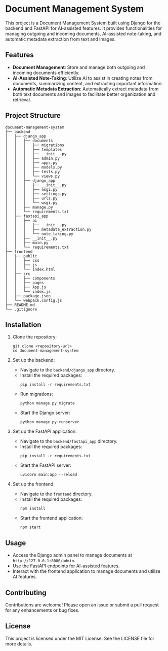 # Document Management System

This project is a Document Management System built using Django for the backend and FastAPI for AI-assisted features. It provides functionalities for managing outgoing and incoming documents, AI-assisted note-taking, and automatic metadata extraction from text and images.

## Features

- **Document Management**: Store and manage both outgoing and incoming documents efficiently.
- **AI-Assisted Note-Taking**: Utilize AI to assist in creating notes from documents, summarizing content, and extracting important information.
- **Automatic Metadata Extraction**: Automatically extract metadata from both text documents and images to facilitate better organization and retrieval.

## Project Structure

```
document-management-system
├── backend
│   ├── django_app
│   │   ├── documents
│   │   │   ├── migrations
│   │   │   ├── templates
│   │   │   ├── __init__.py
│   │   │   ├── admin.py
│   │   │   ├── apps.py
│   │   │   ├── models.py
│   │   │   ├── tests.py
│   │   │   └── views.py
│   │   ├── django_app
│   │   │   ├── __init__.py
│   │   │   ├── asgi.py
│   │   │   ├── settings.py
│   │   │   ├── urls.py
│   │   │   └── wsgi.py
│   │   ├── manage.py
│   │   └── requirements.txt
│   ├── fastapi_app
│   │   ├── ai
│   │   │   ├── __init__.py
│   │   │   ├── metadata_extraction.py
│   │   │   └── note_taking.py
│   │   ├── __init__.py
│   │   ├── main.py
│   │   └── requirements.txt
├── frontend
│   ├── public
│   │   ├── css
│   │   ├── js
│   │   └── index.html
│   ├── src
│   │   ├── components
│   │   ├── pages
│   │   ├── App.js
│   │   └── index.js
│   ├── package.json
│   └── webpack.config.js
├── README.md
└── .gitignore
```

## Installation

1. Clone the repository:
   ```
   git clone <repository-url>
   cd document-management-system
   ```

2. Set up the backend:
   - Navigate to the `backend/django_app` directory.
   - Install the required packages:
     ```
     pip install -r requirements.txt
     ```
   - Run migrations:
     ```
     python manage.py migrate
     ```
   - Start the Django server:
     ```
     python manage.py runserver
     ```

3. Set up the FastAPI application:
   - Navigate to the `backend/fastapi_app` directory.
   - Install the required packages:
     ```
     pip install -r requirements.txt
     ```
   - Start the FastAPI server:
     ```
     uvicorn main:app --reload
     ```

4. Set up the frontend:
   - Navigate to the `frontend` directory.
   - Install the required packages:
     ```
     npm install
     ```
   - Start the frontend application:
     ```
     npm start
     ```

## Usage

- Access the Django admin panel to manage documents at `http://127.0.0.1:8000/admin`.
- Use the FastAPI endpoints for AI-assisted features.
- Interact with the frontend application to manage documents and utilize AI features.

## Contributing

Contributions are welcome! Please open an issue or submit a pull request for any enhancements or bug fixes.

## License

This project is licensed under the MIT License. See the LICENSE file for more details.